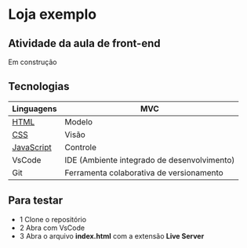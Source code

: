 # Loja exemplo 
## Atividade da aula de front-end
Em construção

## Tecnologias 
|Linguagens|MVC|
|-|-|
|[HTML](https://dev.w3.org/html5/spec-LC/)|Modelo|
|[CSS](https://www.w3.org/Style/CSS/Overview.en.html)|Visão|
|[JavaScript](https://vanilla.js.org/)|Controle|
|VsCode|IDE (Ambiente integrado de desenvolvimento)|
|Git|Ferramenta colaborativa de versionamento|

## Para testar
- 1 Clone o repositório
- 2 Abra com VsCode
- 3 Abra o arquivo **index.html** com a extensão
**Live Server** 
